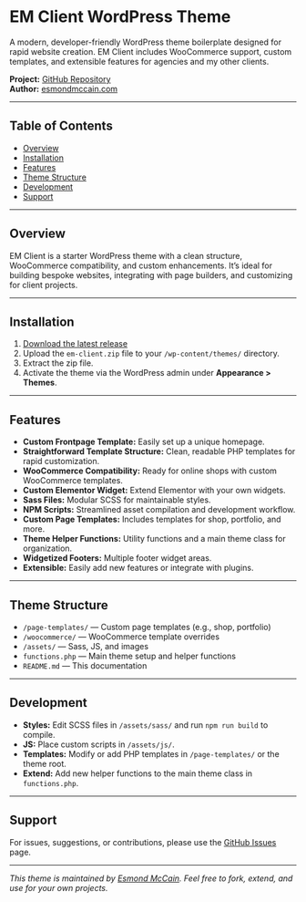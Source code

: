 # EM Client WordPress Theme

A modern, developer-friendly WordPress theme boilerplate designed for rapid website creation. EM Client includes WooCommerce support, custom templates, and extensible features for agencies and my other clients.

**Project:** [GitHub Repository](https://github.com/Esmond-M/em-client)  
**Author:** [esmondmccain.com](https://esmondmccain.com/)

---

## Table of Contents

- [Overview](#overview)
- [Installation](#installation)
- [Features](#features)
- [Theme Structure](#theme-structure)
- [Development](#development)
- [Support](#support)

---

## Overview

EM Client is a starter WordPress theme with a clean structure, WooCommerce compatibility, and custom enhancements. It’s ideal for building bespoke websites, integrating with page builders, and customizing for client projects.

---

## Installation

1. [Download the latest release](https://github.com/Esmond-M/em-client/blob/main/em-client.zip)
2. Upload the `em-client.zip` file to your `/wp-content/themes/` directory.
3. Extract the zip file.
4. Activate the theme via the WordPress admin under **Appearance > Themes**.

---

## Features

- **Custom Frontpage Template:** Easily set up a unique homepage.
- **Straightforward Template Structure:** Clean, readable PHP templates for rapid customization.
- **WooCommerce Compatibility:** Ready for online shops with custom WooCommerce templates.
- **Custom Elementor Widget:** Extend Elementor with your own widgets.
- **Sass Files:** Modular SCSS for maintainable styles.
- **NPM Scripts:** Streamlined asset compilation and development workflow.
- **Custom Page Templates:** Includes templates for shop, portfolio, and more.
- **Theme Helper Functions:** Utility functions and a main theme class for organization.
- **Widgetized Footers:** Multiple footer widget areas.
- **Extensible:** Easily add new features or integrate with plugins.

---

## Theme Structure

- `/page-templates/` — Custom page templates (e.g., shop, portfolio)
- `/woocommerce/` — WooCommerce template overrides
- `/assets/` — Sass, JS, and images
- `functions.php` — Main theme setup and helper functions
- `README.md` — This documentation

---

## Development

- **Styles:** Edit SCSS files in `/assets/sass/` and run `npm run build` to compile.
- **JS:** Place custom scripts in `/assets/js/`.
- **Templates:** Modify or add PHP templates in `/page-templates/` or the theme root.
- **Extend:** Add new helper functions to the main theme class in `functions.php`.

---

## Support

For issues, suggestions, or contributions, please use the [GitHub Issues](https://github.com/Esmond-M/em-client/issues) page.

---

*This theme is maintained by [Esmond McCain](https://esmondmccain.com/). Feel free to fork, extend, and use for your own projects.*